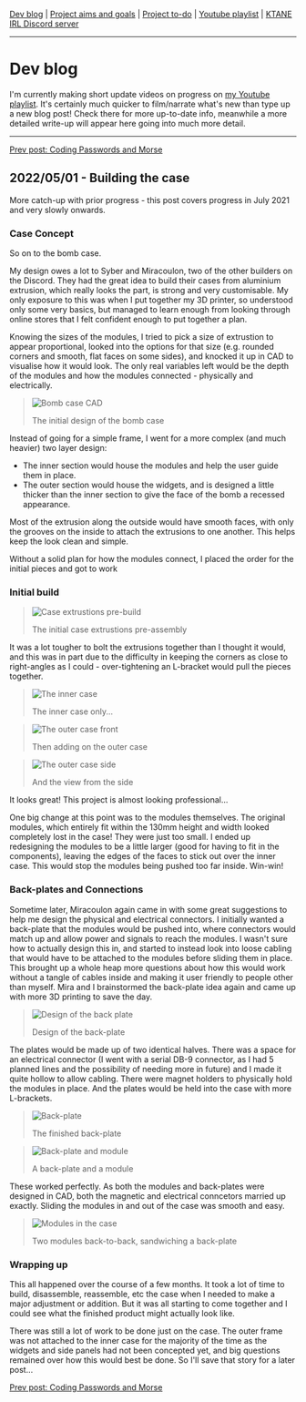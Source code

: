 [Dev blog](devblog.md) | [Project aims and goals](goals.md) | [Project to-do](todo.md) | [Youtube playlist](https://www.youtube.com/watch?v=8m7peVlW2mE&list=PLJqFvAhkcSkkks42zClG5WlvO1khFZCKK) | [KTANE IRL Discord server](https://discord.com/channels/711013430575890432)

---

# Dev blog
I'm currently making short update videos on progress on [my Youtube playlist](https://www.youtube.com/watch?v=8m7peVlW2mE&list=PLJqFvAhkcSkkks42zClG5WlvO1khFZCKK). It's certainly much quicker to film/narrate what's new than type up a new blog post! Check there for more up-to-date info, meanwhile a more detailed write-up will appear here going into much more detail.

---

[Prev post: Coding Passwords and Morse](devblog_11.md)

## 2022/05/01 - Building the case
More catch-up with prior progress - this post covers progress in July 2021 and very slowly onwards.

### Case Concept

So on to the bomb case.

My design owes a lot to Syber and Miracoulon, two of the other builders on the Discord. They had the great idea to build their cases from aluminium extrusion, which really looks the part, is strong and very customisable. My only exposure to this was when I put together my 3D printer, so understood only some very basics, but managed to learn enough from looking through online stores that I felt confident enough to put together a plan.

Knowing the sizes of the modules, I tried to pick a size of extrustion to appear proportional, looked into the options for that size (e.g. rounded corners and smooth, flat faces on some sides), and knocked it up in CAD to visualise how it would look. The only real variables left would be the depth of the modules and how the modules connected - physically and electrically.

> ![Bomb case CAD](https://i.imgur.com/9ShPnQB.png)
> 
> The initial design of the bomb case

Instead of going for a simple frame, I went for a more complex (and much heavier) two layer design:
- The inner section would house the modules and help the user guide them in place.
- The outer section would house the widgets, and is designed a little thicker than the inner section to give the face of the bomb a recessed appearance.

Most of the extrusion along the outside would have smooth faces, with only the grooves on the inside to attach the extrusions to one another. This helps keep the look clean and simple.

Without a solid plan for how the modules connect, I placed the order for the initial pieces and got to work

### Initial build

> ![Case extrustions pre-build](https://i.imgur.com/o9OyhRl.jpg)
> 
> The initial case extrustions pre-assembly

It was a lot tougher to bolt the extrusions together than I thought it would, and this was in part due to the difficulty in keeping the corners as close to right-angles as I could - over-tightening an L-bracket would pull the pieces together.

> ![The inner case](https://i.imgur.com/S3HfLdX.jpg)
> 
> The inner case only...

> ![The outer case front](https://i.imgur.com/XolBxrz.jpgg)
> 
> Then adding on the outer case

> ![The outer case side](https://i.imgur.com/1jr54XS.jpg)
> 
> And the view from the side

It looks great! This project is almost looking professional...

One big change at this point was to the modules themselves. The original modules, which entirely fit within the 130mm height and width looked completely lost in the case! They were just too small. I ended up redesigning the modules to be a little larger (good for having to fit in the components), leaving the edges of the faces to stick out over the inner case. This would stop the modules being pushed too far inside. Win-win!

### Back-plates and Connections

Sometime later, Miracoulon again came in with some great suggestions to help me design the physical and electrical connectors. I initially wanted a back-plate that the modules would be pushed into, where connectors would match up and allow power and signals to reach the modules. I wasn't sure how to actually design this in, and started to instead look into loose cabling that would have to be attached to the modules before sliding them in place. This brought up a whole heap more questions about how this would work without a tangle of cables inside and making it user friendly to people other than myself. Mira and I brainstormed the back-plate idea again and came up with more 3D printing to save the day.

> ![Design of the back plate](https://i.imgur.com/APkyNPH.png)
> 
> Design of the back-plate

The plates would be made up of two identical halves. There was a space for an electrical connector (I went with a serial DB-9 connector, as I had 5 planned lines and the possibility of needing more in future) and I made it quite hollow to allow cabling. There were magnet holders to physically hold the modules in place. And the plates would be held into the case with more L-brackets.

> ![Back-plate](https://i.imgur.com/dtITiYP.jpg)
> 
> The finished back-plate

> ![Back-plate and module](https://i.imgur.com/Zwc86AK.jpg)
> 
> A back-plate and a module

These worked perfectly. As both the modules and back-plates were designed in CAD, both the magnetic and electrical conncetors married up exactly. Sliding the modules in and out of the case was smooth and easy.

> ![Modules in the case](https://i.imgur.com/HSCafps.jpg)
> 
> Two modules back-to-back, sandwiching a back-plate

### Wrapping up

This all happened over the course of a few months. It took a lot of time to build, disassemble, reassemble, etc the case when I needed to make a major adjustment or addition. But it was all starting to come together and I could see what the finished product might actually look like.

There was still a lot of work to be done just on the case. The outer frame was not attached to the inner case for the majority of the time as the widgets and side panels had not been concepted yet, and big questions remained over how this would best be done. So I'll save that story for a later post...

[Prev post: Coding Passwords and Morse](devblog_11.md)
